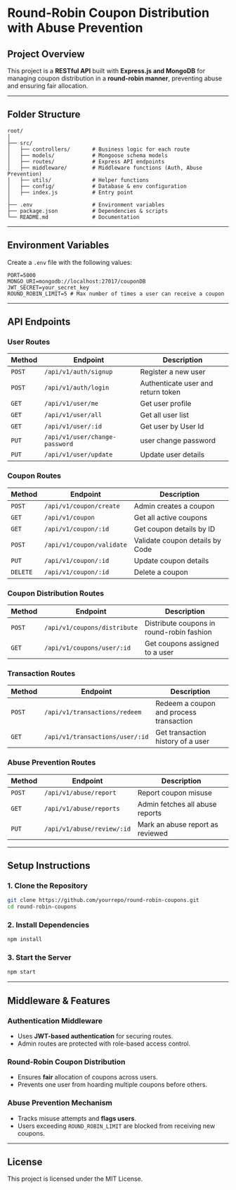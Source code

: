 # Round-Robin Coupon Distribution with Abuse Prevention

## Project Overview

This project is a **RESTful API** built with **Express.js and MongoDB** for managing coupon distribution in a **round-robin manner**, preventing abuse and ensuring fair allocation.

---

## Folder Structure

```
root/
│
├── src/
│   ├── controllers/       # Business logic for each route
│   ├── models/            # Mongoose schema models
│   ├── routes/            # Express API endpoints
│   ├── middleware/        # Middleware functions (Auth, Abuse Prevention)
│   ├── utils/             # Helper functions
│   ├── config/            # Database & env configuration
│   ├── index.js           # Entry point
│
├── .env                   # Environment variables
├── package.json           # Dependencies & scripts
└── README.md              # Documentation
```

---

## Environment Variables

Create a `.env` file with the following values:

```plaintext
PORT=5000
MONGO_URI=mongodb://localhost:27017/couponDB
JWT_SECRET=your_secret_key
ROUND_ROBIN_LIMIT=5 # Max number of times a user can receive a coupon
```

---

## API Endpoints

### **User Routes**

| Method | Endpoint             | Description                        |
| ------ | -------------------- | ---------------------------------- |
| `POST` | `/api/v1/auth/signup`   | Register a new user                |
| `POST` | `/api/v1/auth/login`    | Authenticate user and return token |
| `GET`  | `/api/v1/user/me` | Get user profile                   |
| `GET`  | `/api/v1/user/all` | Get all user list                   |
| `GET`  | `/api/v1/user/:id` | Get user by User Id                   |
| `PUT`  | `/api/v1/user/change-password`  | user change password                |
| `PUT`  | `/api/v1/user/update`  | Update user details                |

### **Coupon Routes**

| Method   | Endpoint                  | Description              |
| -------- | ------------------------- | ------------------------ |
| `POST`   | `/api/v1/coupon/create`     | Admin creates a coupon   |
| `GET`    | `/api/v1/coupon`            | Get all active coupons   |
| `GET`    | `/api/v1/coupon/:id`        | Get coupon details by ID |
| `POST`    | `/api/v1/coupon/validate`        | Validate coupon details by Code |
| `PUT`    | `/api/v1/coupon/:id` | Update coupon details    |
| `DELETE` | `/api/v1/coupon/:id` | Delete a coupon          |

### **Coupon Distribution Routes**

| Method | Endpoint                  | Description                               |
| ------ | ------------------------- | ----------------------------------------- |
| `POST` | `/api/v1/coupons/distribute` | Distribute coupons in round-robin fashion |
| `GET`  | `/api/v1/coupons/user/:id`   | Get coupons assigned to a user            |

### **Transaction Routes**

| Method | Endpoint                     | Description                             |
| ------ | ---------------------------- | --------------------------------------- |
| `POST` | `/api/v1/transactions/redeem`   | Redeem a coupon and process transaction |
| `GET`  | `/api/v1/transactions/user/:id` | Get transaction history of a user       |

### **Abuse Prevention Routes**

| Method | Endpoint                | Description                      |
| ------ | ----------------------- | -------------------------------- |
| `POST` | `/api/v1/abuse/report`     | Report coupon misuse             |
| `GET`  | `/api/v1/abuse/reports`    | Admin fetches all abuse reports  |
| `PUT`  | `/api/v1/abuse/review/:id` | Mark an abuse report as reviewed |

---

## Setup Instructions

### **1. Clone the Repository**

```bash
git clone https://github.com/yourrepo/round-robin-coupons.git
cd round-robin-coupons
```

### **2. Install Dependencies**

```bash
npm install
```

### **3. Start the Server**

```bash
npm start
```

---

## Middleware & Features

### **Authentication Middleware**

- Uses **JWT-based authentication** for securing routes.
- Admin routes are protected with role-based access control.

### **Round-Robin Coupon Distribution**

- Ensures **fair** allocation of coupons across users.
- Prevents one user from hoarding multiple coupons before others.

### **Abuse Prevention Mechanism**

- Tracks misuse attempts and **flags users**.
- Users exceeding `ROUND_ROBIN_LIMIT` are blocked from receiving new coupons.

---

## License

This project is licensed under the MIT License.
